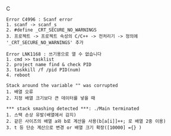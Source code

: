 C

    Error C4996 : Scanf error
    1. scanf -> scanf_s
    2. #define _CRT_SECURE_NO_WARNINGS
    3. 프로젝트 -> 프로젝트 속성의 C/C++ -> 전처리기 -> 정의에 '_CRT_SECURE_NO_WARNINGS' 추가

    Error LNK1168 : 쓰기용으로 열 수 없습니다
    1. cmd >> tasklist
    2. project name find & check PID
    3. taskkill /f /pid PID(num)
    4. reboot
    
    Stack around the variable "" was corrupted
    1. 배열 오류
    2. 지정 배열 크기보다 큰 데이터를 넣을 때
    
    *** stack smashing detected ***: ./Main terminated
    1. 스택 손상 유발(배열에서 감지)
    2. 같은 사이즈의 배열 a와 b로 계산을 사용(b[a[i]]++; 로 배열 2중 이용)
    3. t 등 단순 계산으로 변경 or 배열 크기 확장([10000] ={} )
